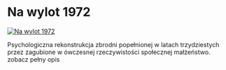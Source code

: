 Na wylot 1972 
=============
[![Na wylot 1972 ](http://vidos.pl/images/player.gif)](http://vidos.pl/na-wylot-1972)

 Psychologiczna rekonstrukcja zbrodni popełnionej w latach trzydziestych przez zagubione w ówczesnej rzeczywistości społecznej małżeństwo. zobacz pełny opis
